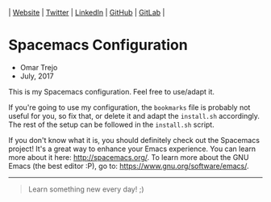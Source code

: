 
| [Website](https://www.otrenav.com) | [Twitter](https://www.twitter.com/otrenav) | [LinkedIn](https://www.linkedin.com/in/otrenav/) | [GitHub](https://github.com/otrenav) | [GitLab](https://gitlab.com/otrenav) |

# Spacemacs Configuration

- Omar Trejo
- July, 2017

This is my Spacemacs configuration. Feel free to use/adapt it.

If you're going to use my configuration, the `bookmarks` file is probably not
useful for you, so fix that, or delete it and adapt the `install.sh`
accordingly. The rest of the setup can be followed in the `install.sh` script.

If you don't know what it is, you should definitely check out the Spacemacs
project! It's a great way to enhance your Emacs experience. You can learn more
about it here: http://spacemacs.org/. To learn more about the GNU Emacs (the
best editor :P), go to: https://www.gnu.org/software/emacs/.

---

> Learn something new every day! ;)
